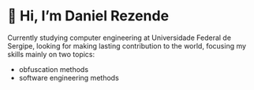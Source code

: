 # 👋 Hi, I’m Daniel Rezende
Currently studying computer engineering at Universidade Federal de Sergipe, looking for making lasting contribution to the world, focusing my skills mainly on two topics:
- obfuscation methods
- software engineering methods
